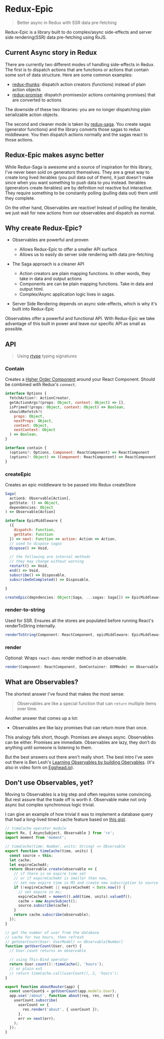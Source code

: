 # Redux-Epic

> Better async in Redux with SSR data pre-fetching

Redux-Epic is a library built to do complex/async side-effects and
server side rendering(SSR) data pre-fetching using RxJS.

## Current Async story in Redux

There are currently two different modes of handling side-effects in Redux. The
first is to dispatch actions that are functions or actions that contain some sort
of data structure. Here are some common examples:

* [redux-thunks](https://github.com/gaearon/redux-thunk): dispatch action creators (functions) instead of plain action objects
* [redux-promise](https://github.com/acdlite/redux-promise): dispatch promises(or actions containing promises) that are converted to actions

The downside of these two libraries: you are no longer dispatching plain
serializable action objects.

The second and cleaner mode is taken by [redux-saga](https://github.com/yelouafi/redux-saga).
You create sagas (generator functions) and the library converts those sagas to redux middleware.
You then dispatch actions normally and the sagas react to those actions.

## Redux-Epic makes async better

While Redux-Saga is awesome and a source of inspiration for this library,
I've never been sold on generators themselves. They are a great way to create
long lived iterables (you pull data out of them), it just doesn't make since
when you want something to push data to you instead. Iterables (generators create iterables)
are by definition not reactive but interactive. They require something to be
constantly polling (pulling data out) them until they complete.

On the other hand, Observables are reactive! Instead of polling the iterable, we
just wait for new actions from our observables and dispatch as normal.

## Why create Redux-Epic?

* Observables are powerful and proven
    * Allows Redux-Epic to offer a smaller API surface
    * Allows us to easily do server side rendering with data pre-fetching

* The Saga approach is a cleaner API
  * Action creators are plain mapping functions. In other words, they take in data
    and output actions
  * Components are can be plain mapping functions. Take in data and output html.
  * Complex/Async application logic lives in sagas.

* Server Side Rendering depends on async side-effects, which is why it's built into
  Redux-Epic

Observables offer a powerful and functional API. With Redux-Epic we take
advantage of this built in power and leave our specific API as small as
possible.


## API

> Using [rtype](https://github.com/ericelliott/rtype) typing signatures

### Contain

Creates a [Hgher Order Component](https://medium.com/@dan_abramov/mixins-are-dead-long-live-higher-order-components-94a0d2f9e750#.qoukwp2kc)
around your React Component. Should be combined with Redux's `connect`.

```js
interface Options {
  fetchAction?: ActionCreator,
  getActionArgs?(props: Object, context: Object) => [],
  isPrimed?(props: Object, context: Object) => Boolean,
  shouldRefetch?(
    props: Object,
    nextProps: Object,
    context: Object,
    nextContext: Object
  ) => Boolean,
}

interface contain {
  (options?: Options, Component: ReactComponent) => ReactComponent
  (options?: Object) => (Component: ReactComponent) => ReactComponent
}
```

### createEpic

Creates an epic middleware to be passed into Redux createStore

```js
Saga(
  action$: Observable[Action],
  getState: () => Object,
  dependencies: Object
) => Observable[Action]

interface EpicMiddleware {
  ({
    dispatch: Function,
    getState: Function
  }) => next: Function => action: Action => Action,
  // used to dispose sagas
  dispose() => Void,

  // the following are internal methods
  // they may change without warning
  restart() => Void,
  end() => Void,
  subscribe() => Disposable,
  subscribeOnCompleted() => Disposable,

}

createEpic(depndencies: Object|Saga, ...sagas: Saga[]) => EpicMiddleware
```

### render-to-string

Used for SSR. Ensures all the stores are populated before running React's
renderToString internally.

```js
renderToString(Component: ReactComponent, epicMiddleware: EpicMiddleware) => Observable[String]
```

### render


Optional: Wraps `react-doms` render method in an observable.

```js
render(Component: ReactComponent, DomContainer: DOMNode) => Observable[RootInstance]
```

## What are Observables?

The shortest answer I've found that makes the most sense:

> Observables are like a special function that can `return` multiple items over time.

Another answer that comes up a lot:

 * Observables are like lazy promises that can return more than once.

This analogy falls short, though. Promises are always async. Observables can be
either. Promises are immediate. Observables are lazy, they don't do anything
until someone is listening to them.

But the best answers out there aren't really short. The best intro I've seen out there is Ben Lesh's
[Learning Observables by building Obervables](https://medium.com/@benlesh/learning-observable-by-building-observable-d5da57405d87).
(it's also in video form on [Egghead.io](https://egghead.io/lessons/rxjs-creating-observable-from-scratch)).



## Don't use Observables, yet?

Moving to Observables is a big step and often requires some convincing. But rest
assure that the trade off is worth it. Observable make not only async but
complex synchronous logic trivial.

I can give an example of how trivial it was to implement a database query that
had a long-lived timed cache feature based on [this
 gist](https://gist.github.com/trajakovic/3b0239cae11e23c76b80).

```js
// timeCache operator module
import Rx, { AsyncSubject, Observable } from 'rx';
import moment from 'moment';

// timeCache(time: Number, units: String) => Observable
export function timeCache(time, units) {
  const source = this;
  let cache;
  let expireCacheAt;
  return Observable.create(observable => {
    // if there is no expire time set
    // or if expireCacheAt is smaller than now,
    // set new expire time in MS and create new subscription to source
    if (!expireCacheAt || expireCacheAt < Date.now()) {
      // set expire in ms;
      expireCacheAt = moment().add(time, units).valueOf();
      cache = new AsyncSubject();
      source.subscribe(cache);
    }
    return cache.subscribe(observable);
  });
}
```

```js
// get the number of user from the database
// cache for two hours, then refresh
// getUserCount(User: UserModel) => Observable[Number]
function getUserCount(User, cert) {
  // User.count returns an observable

  // using This-Bind operator
  return User.count()::timeCache(2, 'hours');
  // or plain es5
  // return timeCache.call(userCount(), 2, 'hours');
}

export function aboutRouter(app) {
  const userCount$ = getUserCount(app.models.User);
  app.use('/about', function about(req, res, next) {
    userCount.subscribe(
      userCount => {
        res.render('about', { userCount });
      },
      err => next(err);
    );
  });
}
```
